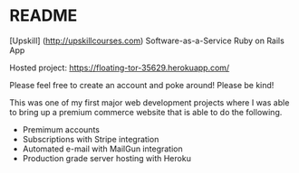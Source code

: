 # README

[Upskill] (http://upskillcourses.com) Software-as-a-Service Ruby on Rails App

Hosted project: https://floating-tor-35629.herokuapp.com/

Please feel free to create an account and poke around! Please be kind!

This was one of my first major web development projects where I was able to bring up a premium commerce website that is able to do the following.

- Premimum accounts
- Subscriptions with Stripe integration
- Automated e-mail with MailGun integration
- Production grade server hosting with Heroku
